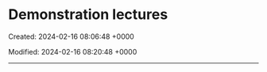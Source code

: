 # Demonstration lectures

Created: 2024-02-16 08:06:48 +0000

Modified: 2024-02-16 08:20:48 +0000

---


